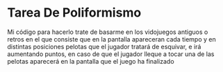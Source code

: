 # Tarea De Poliformismo

Mi código para hacerlo trate de basarme en los vidojuegos antiguos o retros en el que consiste que en la pantalla apareceran cada tiempo y en distintas posiciones pelotas que el jugador tratará de esquivar, e irá aumentando puntos, en caso de que el jugador lleque a tocar una de las pelotas aparecerá en la pantalla que el juego ha finalizado





